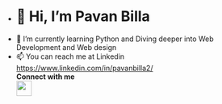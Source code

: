 - <h1>👋 Hi, I’m Pavan Billa</h1>
- 🌱 I’m currently learning Python and Diving deeper into Web Development and Web design
- 📫 You can reach me at Linkedin https://www.linkedin.com/in/pavanbilla2/ <br>
<b>Connect with me</b><br>
  <img src="https://encrypted-tbn0.gstatic.com/images?q=tbn:ANd9GcRlh2DiY-UY_24sTF_1-yecTQI275oFKmBKxg&s" height="30px"><br>
  <a href="https://www.linkedin.com/in/pavanbilla2/"></a>
<!---
PavanBilla2/PavanBilla2 is a ✨ special ✨ repository because its `README.md` (this file) appears on your GitHub profile.
You can click the Preview link to take a look at your changes.
--->
  
